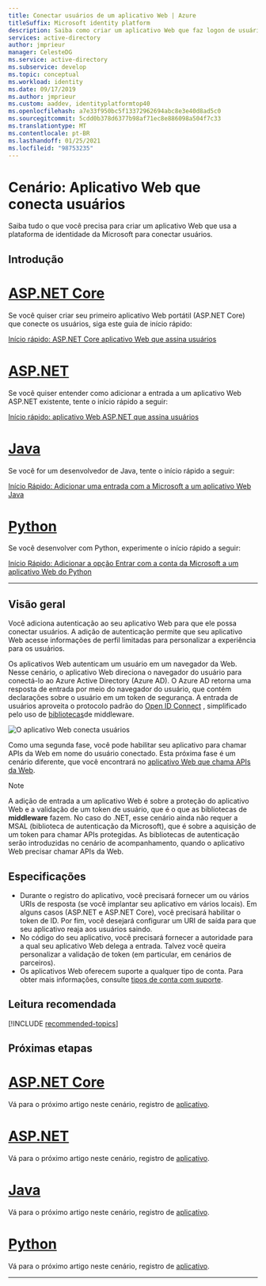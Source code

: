 ```yaml
---
title: Conectar usuários de um aplicativo Web | Azure
titleSuffix: Microsoft identity platform
description: Saiba como criar um aplicativo Web que faz logon de usuários (visão geral)
services: active-directory
author: jmprieur
manager: CelesteDG
ms.service: active-directory
ms.subservice: develop
ms.topic: conceptual
ms.workload: identity
ms.date: 09/17/2019
ms.author: jmprieur
ms.custom: aaddev, identityplatformtop40
ms.openlocfilehash: a7e33f950bc5f13372962694abc8e3e40d8ad5c0
ms.sourcegitcommit: 5cdd0b378d6377b98af71ec8e886098a504f7c33
ms.translationtype: MT
ms.contentlocale: pt-BR
ms.lasthandoff: 01/25/2021
ms.locfileid: "98753235"
---
```

# <a name="scenario-web-app-that-signs-in-users"></a>Cenário: Aplicativo Web que conecta usuários

Saiba tudo o que você precisa para criar um aplicativo Web que usa a plataforma de identidade da Microsoft para conectar usuários.

## <a name="getting-started"></a>Introdução

# <a name="aspnet-core"></a>[ASP.NET Core](#tab/aspnetcore)

Se você quiser criar seu primeiro aplicativo Web portátil (ASP.NET Core) que conecte os usuários, siga este guia de início rápido:

[Início rápido: ASP.NET Core aplicativo Web que assina usuários](quickstart-v2-aspnet-core-webapp.md)

# <a name="aspnet"></a>[ASP.NET](#tab/aspnet)

Se você quiser entender como adicionar a entrada a um aplicativo Web ASP.NET existente, tente o início rápido a seguir:

[Início rápido: aplicativo Web ASP.NET que assina usuários](quickstart-v2-aspnet-webapp.md)

# <a name="java"></a>[Java](#tab/java)

Se você for um desenvolvedor de Java, tente o início rápido a seguir:

[Início Rápido: Adicionar uma entrada com a Microsoft a um aplicativo Web Java](quickstart-v2-java-webapp.md)

# <a name="python"></a>[Python](#tab/python)

Se você desenvolver com Python, experimente o início rápido a seguir:

[Início Rápido: Adicionar a opção Entrar com a conta da Microsoft a um aplicativo Web do Python](quickstart-v2-python-webapp.md)

---

## <a name="overview"></a>Visão geral

Você adiciona autenticação ao seu aplicativo Web para que ele possa conectar usuários. A adição de autenticação permite que seu aplicativo Web acesse informações de perfil limitadas para personalizar a experiência para os usuários.

Os aplicativos Web autenticam um usuário em um navegador da Web. Nesse cenário, o aplicativo Web direciona o navegador do usuário para conectá-lo ao Azure Active Directory (Azure AD). O Azure AD retorna uma resposta de entrada por meio do navegador do usuário, que contém declarações sobre o usuário em um token de segurança. A entrada de usuários aproveita o protocolo padrão do [Open ID Connect](./v2-protocols-oidc.md) , simplificado pelo uso de [bibliotecas](scenario-web-app-sign-user-app-configuration.md#libraries-for-protecting-web-apps)de middleware.

![O aplicativo Web conecta usuários](./media/scenario-webapp/scenario-webapp-signs-in-users.svg)

Como uma segunda fase, você pode habilitar seu aplicativo para chamar APIs da Web em nome do usuário conectado. Esta próxima fase é um cenário diferente, que você encontrará no [aplicativo Web que chama APIs da Web](scenario-web-app-call-api-overview.md).

> [!NOTE]
> A adição de entrada a um aplicativo Web é sobre a proteção do aplicativo Web e a validação de um token de usuário, que é o que as bibliotecas de  **middleware** fazem. No caso do .NET, esse cenário ainda não requer a MSAL (biblioteca de autenticação da Microsoft), que é sobre a aquisição de um token para chamar APIs protegidas. As bibliotecas de autenticação serão introduzidas no cenário de acompanhamento, quando o aplicativo Web precisar chamar APIs da Web.

## <a name="specifics"></a>Especificações

- Durante o registro do aplicativo, você precisará fornecer um ou vários URIs de resposta (se você implantar seu aplicativo em vários locais). Em alguns casos (ASP.NET e ASP.NET Core), você precisará habilitar o token de ID. Por fim, você desejará configurar um URI de saída para que seu aplicativo reaja aos usuários saindo.
- No código do seu aplicativo, você precisará fornecer a autoridade para a qual seu aplicativo Web delega a entrada. Talvez você queira personalizar a validação de token (em particular, em cenários de parceiros).
- Os aplicativos Web oferecem suporte a qualquer tipo de conta. Para obter mais informações, consulte [tipos de conta com suporte](v2-supported-account-types.md).

## <a name="recommended-reading"></a>Leitura recomendada

[!INCLUDE [recommended-topics](../../../includes/active-directory-develop-scenarios-prerequisites.md)]

## <a name="next-steps"></a>Próximas etapas

# <a name="aspnet-core"></a>[ASP.NET Core](#tab/aspnetcore)

Vá para o próximo artigo neste cenário, registro de [aplicativo](./scenario-web-app-sign-user-app-registration.md?tabs=aspnetcore).

# <a name="aspnet"></a>[ASP.NET](#tab/aspnet)

Vá para o próximo artigo neste cenário, registro de [aplicativo](./scenario-web-app-sign-user-app-registration.md?tabs=aspnet).

# <a name="java"></a>[Java](#tab/java)

Vá para o próximo artigo neste cenário, registro de [aplicativo](./scenario-web-app-sign-user-app-registration.md?tabs=java).

# <a name="python"></a>[Python](#tab/python)

Vá para o próximo artigo neste cenário, registro de [aplicativo](./scenario-web-app-sign-user-app-registration.md?tabs=python).

---
